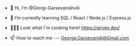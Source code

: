 - 👋 Hi, I’m @Giorgi-Garsevanishvili

- 🌱 I’m currently learning SQL / React / Node.js / Express.js
- 👨🏻‍🔬 Look what I`m cooking here! https://qirvex.dev/ 
- 📫 How to reach me --- George.Garsevanidi@Gmail.com


